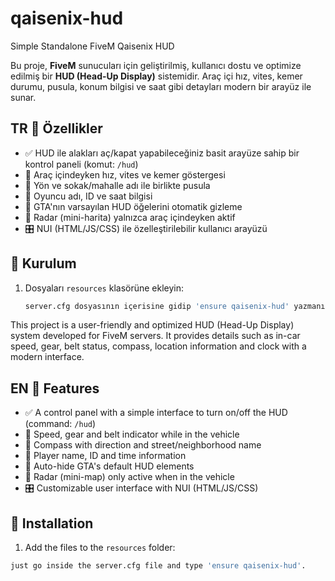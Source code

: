 # qaisenix-hud
Simple Standalone FiveM Qaisenix HUD

Bu proje, **FiveM** sunucuları için geliştirilmiş, kullanıcı dostu ve optimize edilmiş bir **HUD (Head-Up Display)** sistemidir. Araç içi hız, vites, kemer durumu, pusula, konum bilgisi ve saat gibi detayları modern bir arayüz ile sunar.

## TR 🚀 Özellikler

- ✅ HUD ile alakları aç/kapat yapabileceğiniz basit arayüze sahip bir kontrol paneli (komut: `/hud`)
- 🚗 Araç içindeyken hız, vites ve kemer göstergesi
- 🧭 Yön ve sokak/mahalle adı ile birlikte pusula
- 🧑 Oyuncu adı, ID ve saat bilgisi
- 🎯 GTA'nın varsayılan HUD öğelerini otomatik gizleme
- 📡 Radar (mini-harita) yalnızca araç içindeyken aktif
- 🎛️ NUI (HTML/JS/CSS) ile özelleştirilebilir kullanıcı arayüzü

## 🧩 Kurulum

1. Dosyaları `resources` klasörüne ekleyin:
   ```bash
   server.cfg dosyasının içerisine gidip 'ensure qaisenix-hud' yazmanız yeterli.

This project is a user-friendly and optimized HUD (Head-Up Display) system developed for FiveM servers. It provides details such as in-car speed, gear, belt status, compass, location information and clock with a modern interface.

## EN 🚀 Features

- ✅ A control panel with a simple interface to turn on/off the HUD (command: `/hud`)
- 🚗 Speed, gear and belt indicator while in the vehicle
- 🧭 Compass with direction and street/neighborhood name
- 🧑 Player name, ID and time information
- 🎯 Auto-hide GTA's default HUD elements
- 📡 Radar (mini-map) only active when in the vehicle
- 🎛️ Customizable user interface with NUI (HTML/JS/CSS)

## 🧩 Installation

1. Add the files to the `resources` folder:
 ```bash
 just go inside the server.cfg file and type 'ensure qaisenix-hud'.
